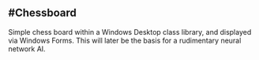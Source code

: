 #Chessboard
---
Simple chess board within a Windows Desktop class library, and displayed via Windows Forms. This will later be the basis for a rudimentary neural network AI.